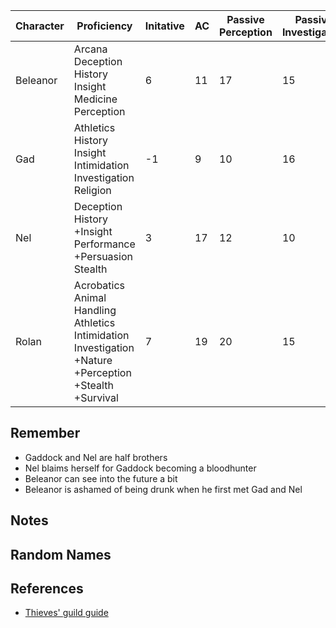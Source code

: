 
| Character | Proficiency                                                                                                                    | Initative | AC  | Passive Perception | Passive Investigation | Passive Insight |
| --------- | ------------------------------------------------------------------------------------------------------------------------------ | --------- | --- | ------------------ | --------------------- | --------------- |
| Beleanor  | Arcana<br>Deception<br>History<br>Insight<br>Medicine<br>Perception                                                            | 6         | 11  | 17                 | 15                    | 17              |
| Gad       | Athletics<br>History<br>Insight<br>Intimidation<br>Investigation<br>Religion                                                   | -1        | 9   | 10                 | 16                    | 14              |
| Nel       | Deception<br>History<br>+Insight<br>Performance<br>+Persuasion<br>Stealth                                                      | 3         | 17  | 12                 | 10                    | 20              |
| Rolan     | Acrobatics<br>Animal Handling<br>Athletics<br>Intimidation<br>Investigation<br>+Nature<br>+Perception<br>+Stealth<br>+Survival | 7         | 19  | 20                 | 15                    | 12              |
## Remember
- Gaddock and Nel are half brothers
- Nel blaims herself for Gaddock becoming a bloodhunter
- Beleanor can see into the future a bit
- Beleanor is ashamed of being drunk when he first met Gad and Nel
## Notes
## Random Names

## References
- [Thieves' guild guide](https://www.thievesguild.cc/shops/shop-inntavern)